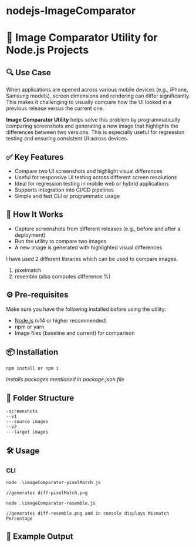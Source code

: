 # nodejs-ImageComparator

# 📸 Image Comparator Utility for Node.js Projects

## 🔍 Use Case

When applications are opened across various mobile devices (e.g., iPhone, Samsung models), screen dimensions and rendering can differ significantly. This makes it challenging to visually compare how the UI looked in a previous release versus the current one.

**Image Comparator Utility** helps solve this problem by programmatically comparing screenshots and generating a new image that highlights the differences between two versions. This is especially useful for regression testing and ensuring consistent UI across devices.

## ✅ Key Features

*   Compare two UI screenshots and highlight visual differences
*   Useful for responsive UI testing across different screen resolutions
*   Ideal for regression testing in mobile web or hybrid applications
*   Supports integration into CI/CD pipelines
*   Simple and fast CLI or programmatic usage

## 🚀 How It Works

*   Capture screenshots from different releases (e.g., before and after a deployment)
*   Run the utility to compare two images
*   A new image is generated with highlighted visual differences

I have used 2 different libraries which can be used to compare images.

1.  pixelmatch
2.  resemble (also computes difference %)

## ⚙️ Pre-requisites

Make sure you have the following installed before using the utility:

*   [Node.js](https://nodejs.org/) (v14 or higher recommended)
*   npm or yarn
*   Image files (baseline and current) for comparison

## 📦 Installation

`npm install or npm i`

_installs packages mentioned in package.json file_

## 📁 Folder Structure

```
-screenshots
--v1
---source images
--v2
---target images
```

## 🛠️ Usage 

### CLI

```
node .\imageComparator-pixelMatch.js

//generates diff-pixelMatch.png
```

```
node .\imageComparator-resemble.js

//generates diff-resemble.png and in console displays Mismatch Percentage
```

## 🧪 Example Output